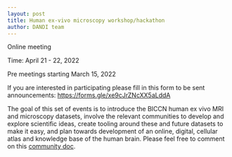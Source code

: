 ```yaml
---
layout: post
title: Human ex-vivo microscopy workshop/hackathon
author: DANDI team
---
```


Online meeting

Time: April 21 - 22, 2022

Pre meetings starting March 15, 2022

If you are interested in participating please fill in this form to be sent 
announcements: https://forms.gle/xe9cJrZNcXX5aLddA

The goal of this set of events is to introduce the BICCN human ex vivo MRI and 
microscopy datasets, involve the relevant communities to develop and explore 
scientific ideas, create tooling around these and future datasets to make it 
easy, and plan towards development of an online, digital, cellular atlas and 
knowledge base of the human brain. Please feel free to comment on this [community 
doc](https://docs.google.com/document/d/1jZPCXtYAjQJGjjhMCWl0wCiYwIssGqZfb7qcyiAZXio/edit).
